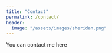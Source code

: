```yaml
---
title: "Contact"
permalink: /contact/
header:
  image: "/assets/images/sheridan.png"
---
```


You can contact me here

